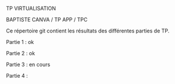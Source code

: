 TP VIRTUALISATION

BAPTISTE CANVA / TP APP / TPC

Ce répertoire git contient les résultats des différentes parties de TP.

Partie 1 : ok

Partie 2 : ok

Partie 3 : en cours

Partie 4 :
